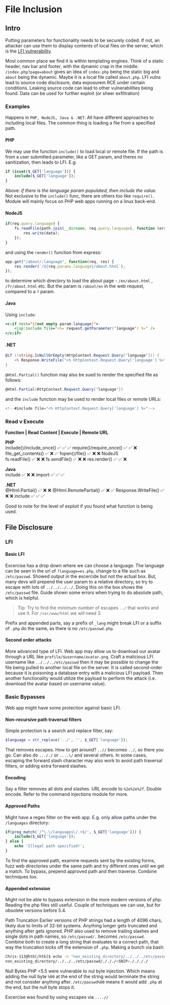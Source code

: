 # File Inclusion

## Intro
Putting parameters for functionality needs to be securely coded. If not, an attacker can use them to display contents of local files on the server, which is the [LFI vulnerability](https://owasp.org/www-project-web-security-testing-guide/v42/4-Web_Application_Security_Testing/07-Input_Validation_Testing/11.1-Testing_for_Local_File_Inclusion). 

Most common place we find it is within templating engines. Think of a static header, nav bar and footer, with the dynamic crap in the middle. `/index.php?page=about` gives an idea of `index.php` being the static big and `about` being the dynamic. Maybe it is a local file called `about.php`. LFI vulns lead to source code disclosure, data exposurem RCE under certain conditions. Leaking source code can lead to other vulnerabilities being found. Data can be used for further exploit (or sheer exfiltration)

### Examples
Happens in `PHP, NodeJS, Java & .NET`. All have different approaches to including local files. The common thing is loading a file from a specified path.

#### PHP
We may use the function `include()` to load local or remote file. If the path is from a user submitted parameter, like a GET param, and theres no sanitization, then leads to LFI. E.g:
```php
if (isset($_GET['language'])) {
    include($_GET['language']);
}
```
Above: *if there is the language param populated, then include the value*. Not exclusive to the `include()` func, there are others too like `require()`. Module will mainly focus on PHP web apps running on a linux back-end.

#### NodeJS
```js
if(req.query.language) {
    fs.readFile(path.join(__dirname, req.query.language), function (err, data) {
        res.write(data);
    });
}
```
and using the `render()` function from express:
```js
app.get("/about/:language", function(req, res) {
    res.render(`/${req.params.language}/about.html`);
});
```
to determine which directory to load the about page - `/en/about.html` , `/fr/about.html` etc. But the param is `/about/en` in the web request, compared to a `?` param. 

#### Java
Using `include`:
```jsp
<c:if test="${not empty param.language}">
    <jsp:include file="<%= request.getParameter('language') %>" />
</c:if>
```

#### .NET
```cs
@if (!string.IsNullOrEmpty(HttpContext.Request.Query['language'])) {
    <% Response.WriteFile("<% HttpContext.Request.Query['language'] %>"); %> 
}
```
`@Html.Partial()` function may also be sued to render the specified file as follows:
```cs
@Html.Partial(HttpContext.Request.Query['language'])
```
and the `include` function may be used to render local files or remote URLs:
```cs
<!--#include file="<% HttpContext.Request.Query['language'] %>"-->
```

### Read v Execute
**Function	| Read Content |	Execute	|	Remote URL**

**PHP**			
include()/include_once()	✅	✅	✅
require()/require_once()	✅	✅	❌
file_get_contents()	✅	❌	✅
fopen()/file()	✅	❌	❌
NodeJS			
fs.readFile()	✅	❌	❌
fs.sendFile()	✅	❌	❌
res.render()	✅	✅	❌

**Java**		
include	✅	❌	❌
import	✅	✅	✅

**.NET**			
@Html.Partial()	✅	❌	❌
@Html.RemotePartial()	✅	❌	✅
Response.WriteFile()	✅	❌	❌
include	✅	✅	✅

Good to note for the level of exploit if you found what function is being used.

## File Disclosure

### LFI

#### Basic LFI
Excercise has a drop down where we can choose a language. The language can be seen in the url of `?language=es.php`, change to a file such as `/etc/passwd`. Showed output in the excercide but not the actual box. But, many devs will prepend the user param to a relative directory, so try to escape with lots of `../../../../`. Doing this on the box shows the `/etc/passwd` file. Guide shown some errors when trying to do absolute path, which is helpful. 

> Tip: Try to find the minimum number of escapes `../` that works and use it. For `/var/www/html` we will need 3. 

Prefix and appended parts, say a prefix of `_lang` might break LFI or a suffix of `.php` do the same, as there is no `/etc/passwd.php`. 


#### Second order attacks
More advanced type of LFI. Web app may allow us to download our avatar through a URL like `profile/$username/avatar.png`. Craft a malicious LFI username like `../../../etc/passwd` then it may be possible to change the file being pulled to another local file on the server. It is called second-order because it is poisoning a database entry with a malicious LFI payload. Then another functionality would utilize the payload to perform the attack (i.e. download the avatar based on username value). 

### Basic Bypasses
Web app might have some protection against basic LFI. 

#### Non-recursive path traversal filters
Simple protection is a search and replace filter, say:
```php
$language = str_replace('../', '', $_GET['language']);
```
That removes escapes. How to get around? `..//` becomes `../`, so there you go. Can also do `..././` or `....\/` and several others. In some cases, escaping the forward slash character may also work to avoid path traversal filters, or adding extra forward slashes.


#### Encoding
Say a filter removes all dots and slashes. URL encode to `%2e%2e%2f`. Double encode. Refer to the command injections module for more. 

#### Approved Paths
Might have a regex filter on the web app. E.g. only allow paths under the `/languages` directory:
```php
if(preg_match('/^\.\/languages\/.+$/', $_GET['language'])) {
    include($_GET['language']);
} else {
    echo 'Illegal path specified!';
}
```
To find the approved path, examine requests sent by the existing forms, fuzz web directories under the same path and try different ones until we get a match. To bypass, prepend approved path and then traverse. Combine techniques too. 

#### Appended extension
Might not be able to bypass extension in the more modern versions of php. Reading the php files still useful. Couple of techniques we can use, but for obsolete versions before 5.4. 

Path Truncation
Earlier versions of PHP strings had a length of 4096 chars, likely due to limits of 32-bit systems. Anything longer gets truncated and anything after gets ignored. PHP also used to remove trailing slashes and single dots in path names, so `/etc/passwd/.` becomes `/etc/passwd`. Combine both to create a long string that evaluates to a correct path, that way the truncation kicks off the extension of `.php`. Making a bunch via bash:
```bash
Chris-113@htb[/htb]$ echo -n "non_existing_directory/../../../etc/passwd/" && for i in {1..2048}; do echo -n "./"; done
non_existing_directory/../../../etc/passwd/./././<SNIP>././././
```

Null Bytes
PHP <5.5 were vulnerable to nul byte injection. Which means adding the null byte `%00` at the end of the string would terminate the string and not consider anything after. `/etc/passwd%00` means it would add `.php` at the end, but the null byte stops it. 

Excercise was found by using escapes via `....//`
